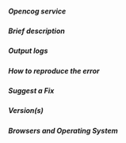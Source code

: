 <!--
- Please follow the issue template below for bug reports and feature requests.
-->

##### **Opencog service**

<!-- Which Opencog service presented the error -->

##### **Brief description**

<!-- Explain the bug, if an error is being thrown a stack trace helps -->

##### **Output logs**

<!-- Attach the output logs to this issue -->

##### **How to reproduce the error**

<!-- For bug reports, an unambiguous set of steps to reproduce the error -->

##### **Suggest a Fix**

<!-- If you can't fix the bug yourself, perhaps you can point to what might be
  causing the problem (line of code or commit) -->

##### **Version(s)**

<!--
Which version of project are you using, is it a regression?
-->

##### **Browsers and Operating System**

<!-- What OS are you on? -->

<!-- We primarily use GitHub as an issue tracker, if your issue is not a **bug** or **feature request** then sorry you are not in the right place :wink:. -->
<!-- Click "Preview" for a nicer view! -->
